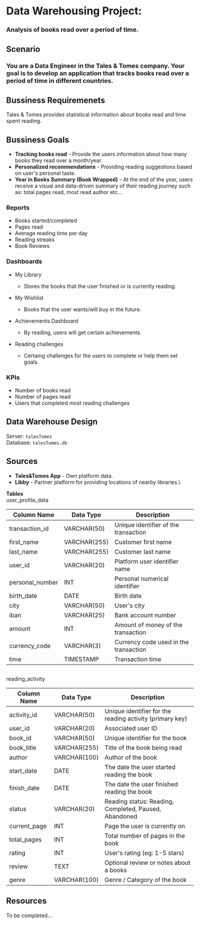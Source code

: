 # Data Warehousing Project:
### Analysis of books read over a period of time.

## Scenario
### You are a Data Engineer in the Tales & Tomes company. Your goal is to develop an application that tracks books read over a period of time in different countries.

## Bussiness Requiremenets
Tales & Tomes provides statistical information about books read and time spent reading.

## Bussiness Goals
- **Tracking books read** - Provide the users information about how many books they read over a month/year.
- **Personalized recommendations** - Providing reading suggestions based on user's personal taste.
- **Year in Books Summary (Book Wrapped)** - At the end of the year, users receive a visual and data-driven summary of their reading journey such as: total pages read, most read author etc...

### Reports
- Books started/completed
- Pages read
- Average reading time per day
- Reading streaks
- Book Reviews

### Dashboards
- My Library
    - Stores the books that the user finished or is currently reading.

- My Wishlist
    - Books that the user wants/will buy in the future.
- Achievements Dashboard
    - By reading, users will get certain achievements.

- Reading challenges
    - Certaing challenges for the users to complete or help them set goals.
### KPIs
- Number of books read
- Number of pages read
- Users that completed most reading challenges
##
## Data Warehouse Design
Server: `talesTomes`\
Database: `talesTomes.db`

## Sources
- **Tales&Tomes App** - Own platform data.
- **Libby** - Partner platform for providing locations of nearby libraries.\

**Tables**\
user_profile_data

| Column Name | Data Type | Description |
| ----- | ----- | ----- |
| transaction_id | VARCHAR(50) | Unique identifier of the transaction |
| first_name | VARCHAR(255) | Customer first name |
| last_name | VARCHAR(255) | Customer last name |
| user_id | VARCHAR(20) | Platform user identifier name |
| personal_number | INT | Personal numerical identifier |
| birth_date | DATE | Birth date |
| city | VARCHAR(50) | User's city |
| iban | VARCHAR(25) | Bank account number |
| amount | INT | Amount of money of the transaction
| currency_code | VARCHAR(3) | Currency code used in the transaction |
| time | TIMESTAMP | Transaction time |

##

reading_activity

| Column Name | Data Type | Description |
| ----- | ----- | ----- |
| activity_id | VARCHAR(50) | Unique identifier for the reading activity (primary key)|
| user_id | VARCHAR(20) | Associated user ID |
| book_id | VARCHAR(50) | Unique identifier for the book |
| book_title | VARCHAR(255) | Title of the book being read |
| author | VARCHAR(100) | Author of the book |
| start_date | DATE | The date the user started reading the book |
| finish_date | DATE | The date the user finished reading the book|
| status | VARCHAR(20) | Reading status: Reading, Completed, Paused, Abandoned |
| current_page | INT | Page the user is currently on
| total_pages | INT | Total number of pages in the book
| rating | INT | User's rating (eg: 1-5 stars)
| review | TEXT | Optional review or notes about a books
| genre | VARCHAR(100) | Genre / Category of the book

## Resources
To be completed...
